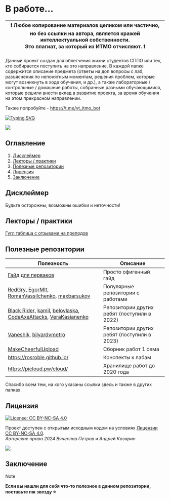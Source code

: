# В работе...

| :exclamation: <b>Любое копирование материалов целиком или частично,<br>но без ссылки на автора, является кражей интеллектуальной собственности.<br>Это плагиат, за который из ИТМО отчисляют.</b> :exclamation: |
|-----------------------------------------------------------------------------------------------------------------------------------------------------------------------------------------------------------------|

Данный проект создан для облегчения жизни студентов СППО или тех, кто собирается поступить на это направление.
В каждой папке содержится описание предмета (ответы на доп вопросы с лаб, разъяснения по непонятным моментам, решения
проблем, которые могут возникнуть в ходе обучения, и др.), а также лабораторные / контрольные / домашние работы,
собранные разными обучающимися, которые решили внести вклад в развитие проекта, за время обучения на этом прекрасном
направлении.

Также попробуйте - https://t.me/vt_itmo_bot

[![Typing SVG](https://readme-typing-svg.herokuapp.com?color=%2336BCF7&width=500&lines=ИТМО+-+институт+тёплых+мужских+отношений)](https://git.io/typing-svg)

![](https://i.imgur.com/Vo4rI3K.gif)

## Оглавление

1. [Дисклеймер](#disclaimer)
2. [Лекторы / практики](#teachers)
3. [Полезные репозитории](#links)
4. [Лицензия](#license)
5. [Заключение](#conclusion)

## Дисклеймер <a name="disclaimer"></a>

Будьте осторожны, возможны ошибки и неточности!

## Лекторы / практики <a name="teachers"></a>

[Гугл таблица с отзывами на преподов](https://docs.google.com/spreadsheets/d/1TFTOKxqml1agwgo6Vp0Ql6Rgj9f9ciyOqQPF8VvUkJQ/edit#gid=591156939)

## Полезные репозитории <a name="links"></a>

| Полезность                                                                                                                                                                                                                                                                                                                                | Описание                                    |
|-------------------------------------------------------------------------------------------------------------------------------------------------------------------------------------------------------------------------------------------------------------------------------------------------------------------------------------------|---------------------------------------------|
| [Гайд для перваков](https://github.com/Imtjl/1st-year-guide)                                                                                                                                                                                                                                                                              | Просто офигенный гайд                       |
| [RedGry](https://github.com/RedGry/ITMO), [EgorMIt](https://github.com/EgorMIt/ITMO), [RomanVassilchenko](https://github.com/RomanVassilchenko/ITMOProjects), [maxbarsukov](https://github.com/maxbarsukov/itmo)                                                                                                                          | Популярные репозитории с работами           |
| [Black Rider](https://github.com/eliteSufferer/ITMO_Studies), [kamil](https://github.com/pro100kamil/itmo/), [belovlaska](https://github.com/belovlaska/itmo), [CodeAxeAttacks](https://github.com/CodeAxeAttacks/SystemApplicationSoftware-09.03.04-ITMO), [VeraKasianenko](https://github.com/VeraKasianenko/ITMO_Software_engineering) | Репозитории других ребят (поступили в 2022) |
| [Vaneshik](https://github.com/Vaneshik/VT-Labs), [bilyardvmetro](https://github.com/bilyardvmetro/ITMO-System-Application-Software)                                                                                                                                                                                                       | Репозитории других ребят (поступили в 2023) |
| [MakeCheerfulUpload](https://github.com/orgs/MakeCheerfulUpload/repositories)                                                                                                                                                                                                                                                             | Сборник работ 1 сема                        |
| https://rosroble.github.io/                                                                                                                                                                                                                                                                                                               | Конспекты к лабам                           |
| https://picloud.pw/cloud/                                                                                                                                                                                                                                                                                                                 | Хранилище работ до 2020 года                |

Спасибо всем тем, на кого указаны ссылки здесь и также в других папках.

## Лицензия <a name="license"></a>

[![License: CC BY-NC-SA 4.0](https://licensebuttons.net/l/by-nc-sa/4.0/80x15.png)](https://creativecommons.org/licenses/by-nc-sa/4.0/)

Проект доступен с открытым исходным кодом на условиях [Лицензии CC BY-NC-SA 4.0](./LICENSE).<br>
*Авторские права 2024 Вячеслав Петров и Андрей Казарин*<br>

<a href="https://github.com/L1mPeX/itmo-vt/graphs/contributors">
  <img src="https://contrib.rocks/image?repo=L1mPeX/itmo-vt" />
</a><br>

## Заключение <a name="conclusion"></a>

> [!NOTE]
> <b>Если вы нашли для себя что-то полезное в данном репозитории, поставьте пж звезду :star:</b><br>
